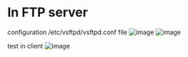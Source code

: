 # In FTP server
configuration /etc/vsftpd/vsftpd.conf file
![image](https://github.com/user-attachments/assets/b3f12b7d-53a1-4c49-b61a-184521c7faee)
![image](https://github.com/user-attachments/assets/b291e957-5b3e-4741-a30d-718d942bc05f)

test in client
![image](https://github.com/user-attachments/assets/fbb4b54c-80e4-4567-bc25-36d0a14922a4)
